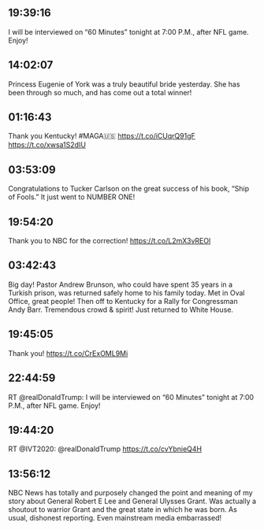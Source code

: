 ## 19:39:16
I will be interviewed on “60 Minutes” tonight at 7:00 P.M., after NFL game. Enjoy!
## 14:02:07
Princess Eugenie of York was a truly beautiful bride yesterday. She has been through so much, and has come out a total winner!
## 01:16:43
Thank you Kentucky! #MAGA🇺🇸
https://t.co/iCUqrQ91gF https://t.co/xwsa1S2dIU
## 03:53:09
Congratulations to Tucker Carlson on the great success of his book, “Ship of Fools.” It just went to NUMBER ONE!
## 19:54:20
Thank you to NBC for the correction! https://t.co/L2mX3vREOl
## 03:42:43
Big day! Pastor Andrew Brunson, who could have spent 35 years in a Turkish prison, was returned safely home to his family today. Met in Oval Office, great people! Then off to Kentucky for a Rally for Congressman Andy Barr. Tremendous crowd &amp; spirit! Just returned to White House.
## 19:45:05
Thank you! https://t.co/CrExOML9Mi
## 22:44:59
RT @realDonaldTrump: I will be interviewed on “60 Minutes” tonight at 7:00 P.M., after NFL game. Enjoy!
## 19:44:20
RT @IVT2020: @realDonaldTrump https://t.co/cvYbnieQ4H
## 13:56:12
NBC News has totally and purposely changed the point and  meaning of my story about General Robert E Lee and General Ulysses Grant. Was actually a shoutout to warrior Grant and the great state in which he was born. As usual, dishonest reporting. Even mainstream media embarrassed!
